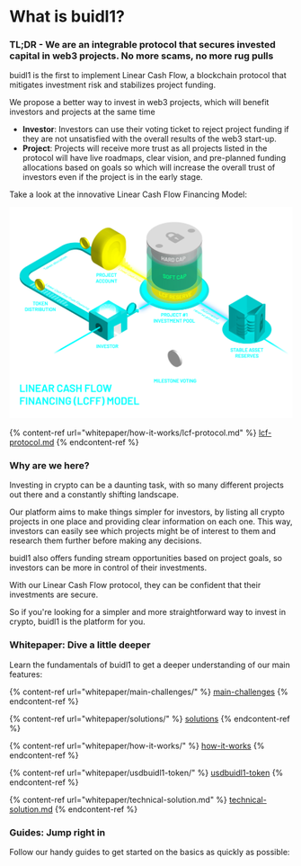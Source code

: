 # What is buidl1?

### TL;DR -  We are an integrable protocol that secures invested capital in web3 projects. No more scams, no more rug pulls

buidl1 is the first to implement Linear Cash Flow, a blockchain protocol that mitigates investment risk and stabilizes project funding.&#x20;

We propose a better way to invest in web3 projects, which will benefit investors and projects at the same time&#x20;

* **Investor**: Investors can use their voting ticket to reject project funding if they are not unsatisfied with the overall results of the web3 start-up.
* **Project**: Projects will receive more trust as all projects listed in the protocol will have live roadmaps, clear vision, and pre-planned funding allocations based on goals so which will increase the overall trust of investors even if the project is in the early stage.



Take a look at the innovative Linear Cash Flow Financing Model:

![](<.gitbook/assets/schema matui pataisyta 3 -02-02 (1).png>)

{% content-ref url="whitepaper/how-it-works/lcf-protocol.md" %}
[lcf-protocol.md](whitepaper/how-it-works/lcf-protocol.md)
{% endcontent-ref %}

### Why are we here?

Investing in crypto can be a daunting task, with so many different projects out there and a constantly shifting landscape.

Our platform aims to make things simpler for investors, by listing all crypto projects in one place and providing clear information on each one. This way, investors can easily see which projects might be of interest to them and research them further before making any decisions.

buidl1 also offers funding stream opportunities based on project goals, so investors can be more in control of their investments.

With our Linear Cash Flow protocol, they can be confident that their investments are secure.

So if you're looking for a simpler and more straightforward way to invest in crypto, buidl1 is the platform for you.

### Whitepaper: Dive a little deeper

Learn the fundamentals of buidl1 to get a deeper understanding of our main features:

{% content-ref url="whitepaper/main-challenges/" %}
[main-challenges](whitepaper/main-challenges/)
{% endcontent-ref %}

{% content-ref url="whitepaper/solutions/" %}
[solutions](whitepaper/solutions/)
{% endcontent-ref %}

{% content-ref url="whitepaper/how-it-works/" %}
[how-it-works](whitepaper/how-it-works/)
{% endcontent-ref %}

{% content-ref url="whitepaper/usdbuidl1-token/" %}
[usdbuidl1-token](whitepaper/usdbuidl1-token/)
{% endcontent-ref %}

{% content-ref url="whitepaper/technical-solution.md" %}
[technical-solution.md](whitepaper/technical-solution.md)
{% endcontent-ref %}

### Guides: Jump right in

Follow our handy guides to get started on the basics as quickly as possible:
